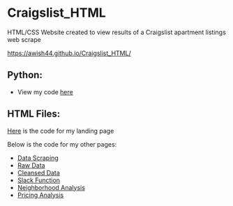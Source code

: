 # Craigslist_HTML
HTML/CSS Website created to view results of a Craigslist apartment listings web scrape 

https://awish44.github.io/Craigslist_HTML/

## Python:
* View my code [here](https://github.com/awish44/Craigslist_BeautifulSoup)

## HTML Files:
[Here](index.html) is the code for my landing page

Below is the code for my other pages:
* [Data Scraping](Scraping_Code.html)
* [Raw Data](Raw_Data.html)
* [Cleansed Data](Clean_Data.html)
* [Slack Function](Slack_Code.html)
* [Neighborhood Analysis](Neighborhood_Analysis.html)
* [Pricing Analysis](Apts_Price.html)
